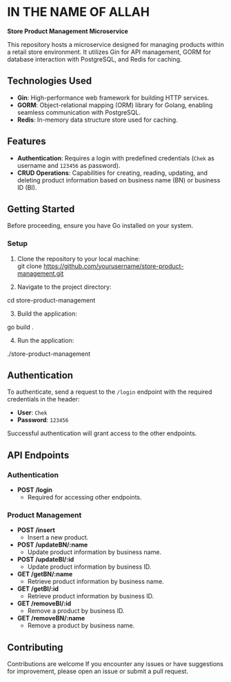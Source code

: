 # IN THE NAME OF ALLAH

**Store Product Management Microservice**

This repository hosts a microservice designed for managing products within a retail store environment. It utilizes Gin for API management, GORM for database interaction with PostgreSQL, and Redis for caching. 

## Technologies Used

- **Gin**: High-performance web framework for building HTTP services.
- **GORM**: Object-relational mapping (ORM) library for Golang, enabling seamless communication with PostgreSQL.
- **Redis**: In-memory data structure store used for caching.

## Features

- **Authentication**: Requires a login with predefined credentials (`Chek` as username and `123456` as password).
- **CRUD Operations**: Capabilities for creating, reading, updating, and deleting product information based on business name (BN) or business ID (BI).

## Getting Started

Before proceeding, ensure you have Go installed on your system.

### Setup

1. Clone the repository to your local machine:   
git clone https://github.com/yourusername/store-product-management.git
   
2. Navigate to the project directory:
   
cd store-product-management

3. Build the application:
   
go build .

4. Run the application:
   
./store-product-management


## Authentication

To authenticate, send a request to the `/login` endpoint with the required credentials in the header:
- **User**: `Chek`
- **Password**: `123456`

Successful authentication will grant access to the other endpoints.

## API Endpoints

### Authentication
- **POST /login**
  - Required for accessing other endpoints.

### Product Management
- **POST /insert**
  - Insert a new product.
- **POST /updateBN/:name**
  - Update product information by business name.
- **POST /updateBI/:id**
  - Update product information by business ID.
- **GET /getBN/:name**
  - Retrieve product information by business name.
- **GET /getBI/:id**
  - Retrieve product information by business ID.
- **GET /removeBI/:id**
  - Remove a product by business ID.
- **GET /removeBN/:name**
  - Remove a product by business name.

## Contributing

Contributions are welcome If you encounter any issues or have suggestions for improvement, please open an issue or submit a pull request.
